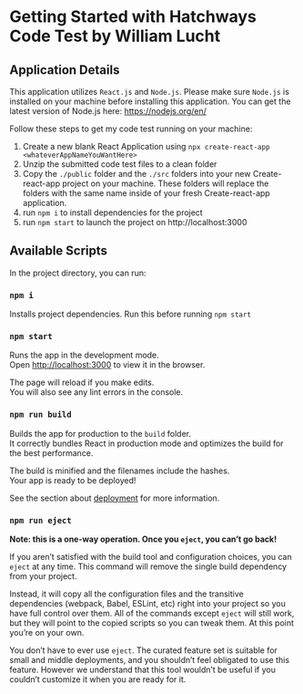 # Getting Started with Hatchways Code Test by William Lucht

## Application Details

This application utilizes `React.js` and `Node.js`. Please make sure `Node.js` is installed on your machine before installing this application. You can get the latest version of Node.js here: https://nodejs.org/en/

Follow these steps to get my code test running on your machine:
1. Create a new blank React Application using `npx create-react-app <whateverAppNameYouWantHere>`
2. Unzip the submitted code test files to a clean folder
3. Copy the `./public` folder and the `./src` folders into your new Create-react-app project on your machine. These folders will replace the folders with the same name inside of your fresh Create-react-app application.
4. run `npm i` to install dependencies for the project
5. run `npm start` to launch the project on http://localhost:3000


## Available Scripts

In the project directory, you can run:

### `npm i`
Installs project dependencies. Run this before running `npm start`


### `npm start`

Runs the app in the development mode.\
Open [http://localhost:3000](http://localhost:3000) to view it in the browser.

The page will reload if you make edits.\
You will also see any lint errors in the console.

### `npm run build`

Builds the app for production to the `build` folder.\
It correctly bundles React in production mode and optimizes the build for the best performance.

The build is minified and the filenames include the hashes.\
Your app is ready to be deployed!

See the section about [deployment](https://facebook.github.io/create-react-app/docs/deployment) for more information.

### `npm run eject`

**Note: this is a one-way operation. Once you `eject`, you can’t go back!**

If you aren’t satisfied with the build tool and configuration choices, you can `eject` at any time. This command will remove the single build dependency from your project.

Instead, it will copy all the configuration files and the transitive dependencies (webpack, Babel, ESLint, etc) right into your project so you have full control over them. All of the commands except `eject` will still work, but they will point to the copied scripts so you can tweak them. At this point you’re on your own.

You don’t have to ever use `eject`. The curated feature set is suitable for small and middle deployments, and you shouldn’t feel obligated to use this feature. However we understand that this tool wouldn’t be useful if you couldn’t customize it when you are ready for it.